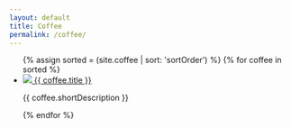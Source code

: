 ```yaml
---
layout: default
title: Coffee
permalink: /coffee/
---
```

<ul class="coffee-list flex-list flex-list-3-col">
{% assign sorted = (site.coffee | sort: 'sortOrder') %}
 {% for coffee in sorted %}
  <li class="coffee-list-item">
    <a href="{{ coffee.title | slugify }}/">
      <img src="{{site.baseurl}}{{ coffee.smallImage }}"/>
      <span class="coffee-name">{{ coffee.title }}</span>
    </a>
    <p class="coffee-description">{{ coffee.shortDescription }}</p>
  </li>
{% endfor %}
</ul>
